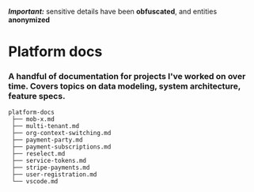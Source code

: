 ***Important:*** sensitive details have been **obfuscated**, and entities **anonymized**

# Platform docs
### A handful of documentation for projects I've worked on over time. Covers topics on data modeling, system architecture, feature specs.
```
platform-docs
 ├── mob-x.md
 ├── multi-tenant.md
 ├── org-context-switching.md
 ├── payment-party.md
 ├── payment-subscriptions.md
 ├── reselect.md
 ├── service-tokens.md
 ├── stripe-payments.md
 ├── user-registration.md
 └── vscode.md
 ```